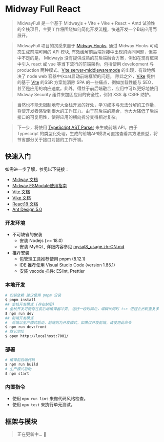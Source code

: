 # Midway Full React

> MidwayFull 是一个基于 Midwayjs + Vite + Vike + React + Antd 试验性的全栈项目，主要工作将围绕如何简化开发流程，快速开发一个B端应用而展开。

> MidwayFull 项目的灵感来自于 [Midway Hooks](https://midwayjs.org/docs/hooks/builtin-hooks), 通过 Midway Hooks 可动态生成前端可用的 API 模块, 有效缓解前后端对接中出现的协同问题，但美中不足的是， Midwayjs 没有提供成熟的前后端融合方案，例如在现有框架中引入 react 或 vue 等当下流行的前端架构，包括使用 development 与 production 两种模式。[Vite server-middlewaremode](https://cn.vitejs.dev/config/server-options.html#server-middlewaremode) 的出现，有效地解决了 node web 容器中(koa)启动前端框架的问题。 除此之外，[Vike][vike] 提供的基于 [Vite](https://cn.vitejs.dev/guide/ssr.html) 的SSR 方案能消除 SPA 的一些痛点，例如加载性能与 SEO，甚至是应用的响应速度。此外，得益于前后端融合，应用中可以更好地使用 Midway Security 组件来加固应用的安全性，例如 XSS 与 CSRF 防护。

> 当然也不能无限制地夸大全栈开发的好处，学习成本与无法分解的工作量，将使开发者感受到很大的工作压力。由于前后端的耦合，也大大降低了后端接口的可复用性，使得应用的横向拆分变得相对复杂。

> 下一步，将使用 [TypeScript AST Parser](https://jordimarimon.github.io/ts-ast-parser/overview/) 来生成前端 API。由于 Typescript 的类型化处理，生成的前端API模块可直接查看其方法原型，将节省部分关于接口对接的工作开销。

## 快速入门

<!-- 在此次添加使用文档 -->

如需进一步了解，参见以下链接：
* [Midway 文档][midway]
* [Midway ESModule使用指南][midway_esm]
* [Vite 文档][vite]
* [Vike 文档][vike]
* [React18 文档][react18]
* [Ant Design 5.0][antd5]

### 开发环境

* 不可缺省的安装
  + 安装 Nodejs (>= 18.0)
  + 安装 MySQL, 详细内容参见 [mysql8_usage.zh-CN.md](./docs/mysql8_usage.zh-CN.md)
* 推荐安装
  + 包管理工具推荐使用 pnpm (8.12.1)
  + IDE 推荐使用 Visual Studio Code (version 1.85.1)
  + 安装 vscode 插件:  ESlint, Prettier

### 本地开发

```bash
# 安装依赖 建议使用 pnpm 安装
$ pnpm install
## 全栈开发模式 (存在缺陷) 
# 全栈开发可能存在前后端编译器冲突, 运行一段时间后，编辑代码时 tsc 进程会出现重复多次编译的情况
$ npm run dev
## 前端开发模式
#  后端以生产模式启动，前端则为开发模式，如果仅开发前端，请使用此命令
$ npm run dev:front
# 默认地址
$ open http://localhost:7001/
```

### 部署

```bash
# 编译前后端代码
$ npm run build
# 生产模式启动
$ npm start
```

### 内置指令

- 使用 `npm run lint` 来做代码风格检查。
- 使用 `npm test` 来执行单元测试。


[midway]: https://midwayjs.org/docs/intro
[midway_esm]: https://midwayjs.org/docs/esm
[vite]: https://cn.vitejs.dev/guide/
[vike]: https://vike.dev/
[react18]: https://zh-hans.react.dev/
[antd5]: https://ant-design.antgroup.com/index-cn

## 框架与模块

> 正在更新中... 🎁